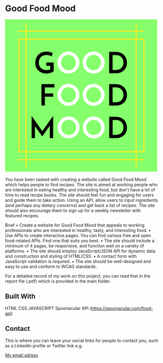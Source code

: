 # Good Food Mood

![my image](images/good_food_mood_logo.png)

You have been tasked with creating a website called Good Food Mood which helps people to find
recipes. The site is aimed at working people who are interested in eating healthy and interesting
food, but don't have a lot of time to read recipe books. The site should feel fun and engaging for
users and guide them to take action.
Using an API, allow users to input ingredients (and perhaps any dietary concerns) and get back a list
of recipes. The site should also encourage them to sign up for a weekly newsletter with featured
recipes.

Brief
• Create a website for Good Food Mood that appeals to working professionals who are
interested in healthy, tasty, and interesting food.
• Use APIs to create interactive pages. You can find various free and open food-related APIs.
Find one that suits you best.
• The site should include a minimum of 4 pages, be responsive, and function well on a variety
of platforms.
• The site should employ JavaScript/JSON API for dynamic data and construction and styling of
HTML/CSS.
• A contact form with JavaScript validation is required.
• The site should be well-designed and easy to use and conform to WCAG standards.


For a detailed record of my work on this project, you can read that in the report file (.pdf) which is provided in the main folder.


## Built With

HTML
CSS
JAVASCRIPT
Spoonacular API (https://spoonacular.com/food-api)



## Contact

This is where you can leave your social links for people to contact you, such as a LinkedIn profile or Twitter link e.g.

[My email adress](audunroald£gmail.com)
